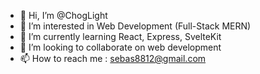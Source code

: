 - 👋 Hi, I’m @ChogLight
- 👀 I’m interested in Web Development (Full-Stack MERN)
- 🌱 I’m currently learning React, Express, SvelteKit
- 💞️ I’m looking to collaborate on web development 
- 📫 How to reach me : sebas8812@gmail.com

<!---
ChogLight/ChogLight is a ✨ special ✨ repository because its `README.md` (this file) appears on your GitHub profile.
You can click the Preview link to take a look at your changes.
--->
